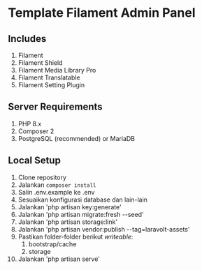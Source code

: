 # Template Filament Admin Panel

## Includes
1. Filament
1. Filament Shield
1. Filament Media Library Pro
1. Filament Translatable
1. Filament Setting Plugin

## Server Requirements
1. PHP 8.x
1. Composer 2
1. PostgreSQL (recommended) or MariaDB

## Local Setup
1. Clone repository
1. Jalankan `composer install`
1. Salin .env.example ke .env
1. Sesuaikan konfigurasi database dan lain-lain
1. Jalankan 'php artisan key:generate'
1. Jalankan 'php artisan migrate:fresh --seed'
1. Jalankan 'php artisan storage:link'
1. Jalankan 'php artisan vendor:publish --tag=laravolt-assets'
1. Pastikan folder-folder berikut _writeable_:
    1. bootstrap/cache
    1. storage
1. Jalankan 'php artisan serve'

